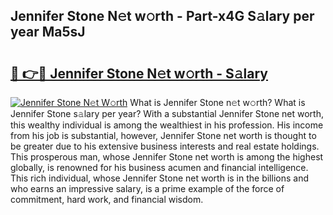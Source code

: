 ## Jennifer Stone N𝚎t w𝚘rth - Part-x4G S𝚊lary per year Ma5sJ

# <h2><a href="http://gc4kpzm.nevu.top/?p=Jennifer+Stone">🔗 👉🔴 Jennifer Stone N𝚎t w𝚘rth - S𝚊lary</a></h2>

[![Jennifer Stone N𝚎t W𝚘rth](https://i.imgur.com/Oavwk0R.jpeg)](http://gc4kpzm.nevu.top/?p=Jennifer+Stone)
What is Jennifer Stone n𝚎t w𝚘rth? What is Jennifer Stone s𝚊lary per year?
With a substantial Jennifer Stone net worth, this wealthy individual is among the wealthiest in his profession. His income from his job is substantial, however, Jennifer Stone net worth is thought to be greater due to his extensive business interests and real estate holdings. This prosperous man, whose Jennifer Stone net worth is among the highest globally, is renowned for his business acumen and financial intelligence. This rich individual, whose Jennifer Stone net worth is in the billions and who earns an impressive salary, is a prime example of the force of commitment, hard work, and financial wisdom.
